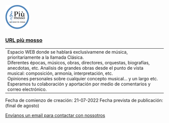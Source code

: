 <img src="/imagenes/logo%20nuevo%20512x512.png" alt="logo - più mosso" width="15%"></img>

<h3><a href="https://piumosso.net">URL più mosso</a></h3>

<table>
    <tr>
        <td>Espacio WEB donde se hablará exclusivamene de música, prioritariamente a la llamada Clásica.<br>
Diferentes épocas, músicos, obras, directores, orquestas, biografías, anecdotas, etc.
Analisis de grandes obras desde el punto de vista musical: composición, armonía, interpretación, etc.<br>
Opiniones personales sobre cualquier concepto musical... y un largo etc.<br>
Esperamos tu colaboración y aportación por medio de comentarios y correo electrónico.</td>
    </tr>
</table>

Fecha de comienzo de creación: 21-07-2022
Fecha prevista de publicación: (final de agosto)

<a href="mailto:admin@piumosso.net">Envíanos un email para contactar con nossotros</a>


